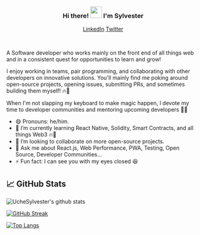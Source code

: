 <h3 align="center"> Hi there! <img src="https://raw.githubusercontent.com/MartinHeinz/MartinHeinz/master/wave.gif" width="30px"> I'm <B>Sylvester</B></h3>
<p align="center">
  <a href="https://linkedin.com/in/uchenna-okoro" target="_blank">LinkedIn</a>
  <a href="https://twitter.com/UCylvester" target="_blank">Twitter</a>
</p>

<br />
<!-- <hr> -->

A Software developer who works mainly on the front end of all things web and in a consistent quest for opportunities to learn and grow!

I enjoy working in teams, pair programming, and collaborating with other developers on innovative solutions. You'll mainly find me poking around open-source projects, opening issues, submitting PRs, and sometimes building them myself! 🔥🚀

When I'm not slapping my keyboard to make magic happen, I devote my time to developer communities and mentoring upcoming developers 🤗🤗

- 😄 Pronouns: he/him.
- 🌱 I’m currently learning React Native, Solidity, Smart Contracts, and all things Web3 🔥🚀
- 👯 I’m looking to collaborate on more open-source projects.
- 💬 Ask me about React.js, Web Performance, PWA, Testing, Open Source, Developer Communities...
- ⚡ Fun fact: I can see you with my eyes closed 😆

## &#x1f4c8; GitHub Stats

![UcheSylvester's github stats](https://github-readme-stats.vercel.app/api?username=uchesylvester&count_private=true&show_icons=true&theme=tokyonight)

[![GitHub Streak](https://github-readme-streak-stats.herokuapp.com?user=UcheSylvester&theme=dark)](https://git.io/streak-stats)

[![Top Langs](https://github-readme-stats.vercel.app/api/top-langs/?username=uchesylvester&layout=compact&theme=tokyonight)](https://github.com/UcheSylvester)
  
